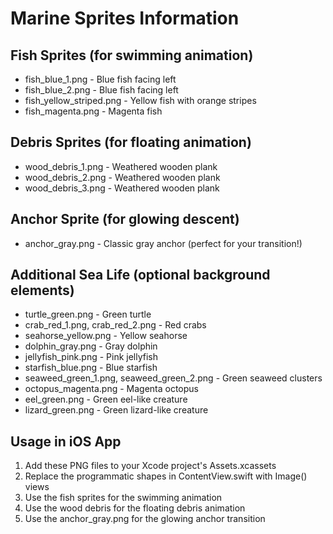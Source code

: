 
# Marine Sprites Information

## Fish Sprites (for swimming animation)
- fish_blue_1.png - Blue fish facing left
- fish_blue_2.png - Blue fish facing left  
- fish_yellow_striped.png - Yellow fish with orange stripes
- fish_magenta.png - Magenta fish

## Debris Sprites (for floating animation)
- wood_debris_1.png - Weathered wooden plank
- wood_debris_2.png - Weathered wooden plank
- wood_debris_3.png - Weathered wooden plank

## Anchor Sprite (for glowing descent)
- anchor_gray.png - Classic gray anchor (perfect for your transition!)

## Additional Sea Life (optional background elements)
- turtle_green.png - Green turtle
- crab_red_1.png, crab_red_2.png - Red crabs
- seahorse_yellow.png - Yellow seahorse
- dolphin_gray.png - Gray dolphin
- jellyfish_pink.png - Pink jellyfish
- starfish_blue.png - Blue starfish
- seaweed_green_1.png, seaweed_green_2.png - Green seaweed clusters
- octopus_magenta.png - Magenta octopus
- eel_green.png - Green eel-like creature
- lizard_green.png - Green lizard-like creature

## Usage in iOS App
1. Add these PNG files to your Xcode project's Assets.xcassets
2. Replace the programmatic shapes in ContentView.swift with Image() views
3. Use the fish sprites for the swimming animation
4. Use the wood debris for the floating debris animation
5. Use the anchor_gray.png for the glowing anchor transition
